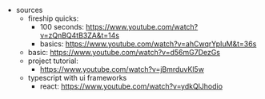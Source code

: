 * sources
  * fireship quicks: 
    * 100 seconds: <https://www.youtube.com/watch?v=zQnBQ4tB3ZA&t=14s>
    * basics: <https://www.youtube.com/watch?v=ahCwqrYpIuM&t=36s>
  * basic: <https://www.youtube.com/watch?v=d56mG7DezGs>
  * project tutorial: 
    * <https://www.youtube.com/watch?v=jBmrduvKl5w>
  * typescript with ui frameworks
    * react: <https://www.youtube.com/watch?v=ydkQlJhodio>